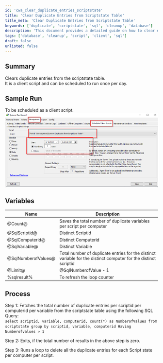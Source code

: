 ```yaml
---
id: 'cwa_clear_duplicate_entries_scriptstate'
title: 'Clear Duplicate Entries from Scriptstate Table'
title_meta: 'Clear Duplicate Entries from Scriptstate Table'
keywords: ['duplicate', 'scriptstate', 'sql', 'cleanup', 'database']
description: 'This document provides a detailed guide on how to clear duplicate entries from the scriptstate table in a client script. It includes sample runs, variable descriptions, and a step-by-step process to effectively manage and schedule the cleanup of duplicate entries on a daily basis.'
tags: ['database', 'cleanup', 'script', 'client', 'sql']
draft: false
unlisted: false
---
```

## Summary

Clears duplicate entries from the scriptstate table.  
It is a client script and can be scheduled to run once per day.

## Sample Run

To be scheduled as a client script.  
![Sample Run Image](../../../static/img/Remove-Duplicates-from-ScriptState-Table/image_1.png)

## Variables

| Name               | Description                                                                                           |
|--------------------|-------------------------------------------------------------------------------------------------------|
| @Count@            | Saves the total number of duplicate variables per script per computer                                 |
| @SqlScriptid@      | Distinct Scriptid                                                                                     |
| @SqlComputerid@    | Distinct Computerid                                                                                   |
| @SqlVariable@      | Distinct Variable                                                                                     |
| @SqlNumberofValues@| Total number of duplicate entries for the distinct variable for the distinct computer for the distinct scriptid |
| @Limit@            | @SqlNumberofValue - 1                                                                                 |
| %sqlresult%        | To refresh the loop counter                                                                            |

## Process

Step 1: Fetches the total number of duplicate entries per scriptid per computerid per variable from the scriptstate table using the following SQL Query:  
`select scriptid, variable, computerid, count(*) as NumberofValues from scriptstate group by scriptid, variable, computerid Having Numberofvalues > 1`

Step 2: Exits, if the total number of results in the above step is zero.  

Step 3: Runs a loop to delete all the duplicate entries for each Script state per computer per script.




